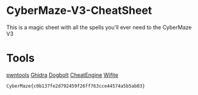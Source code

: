 # CyberMaze-V3-CheatSheet
This is a magic sheet with all the spells you'll ever need to the CyberMaze V3

# Tools
[pwntools](https://pypi.org/project/pwntools)
[Ghidra](https://ghidra-sre.org/)
[Dogbolt](https://dogbolt.org/)
[CheatEngine](https://www.cheatengine.org/)
[Wifite](https://www.kali.org/tools/wifite/)

`CyberMaze{c0b137fe2d792459f26ff763cce44574a5b5ab03}`
